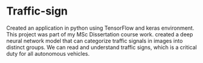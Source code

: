 # Traffic-sign
Created an application in python using TensorFlow and keras environment. This project was part of my MSc Dissertation course work. created a deep neural network model that can categorize traffic signals in images into distinct groups. We can read and understand traffic signs, which is a critical duty for all autonomous vehicles.
